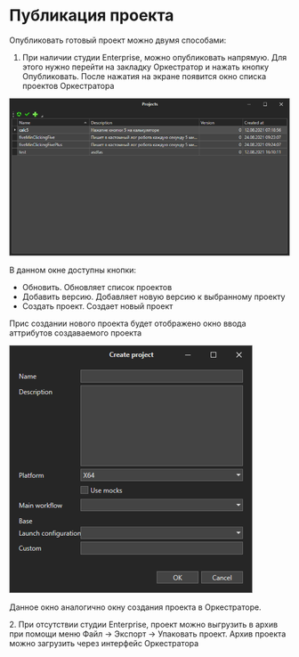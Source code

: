 # Публикация проекта

Опубликовать готовый проект можно двумя способами:

1. При наличии студии Enterprise, можно опубликовать напрямую. Для этого нужно перейти на закладку Оркестратор и нажать кнопку Опубликовать. После нажатия на экране появится окно списка проектов Оркестратора&#x20;

![](<../../.gitbook/assets/image (79).png>)

В данном окне доступны кнопки:

* Обновить. Обновляет список проектов
* Добавить версию. Добавляет новую версию к выбранному проекту
* Создать проект. Создает новый проект

Прис создании нового проекта будет отображено окно ввода аттрибутов создаваемого проекта

![](<../../.gitbook/assets/image (236).png>)

Данное окно аналогично окну создания проекта в Оркестраторе.

2\.  При отсутствии студии Enterprise, проект можно выгрузить в архив при помощи меню Файл -> Экспорт -> Упаковать проект. Архив проекта можно загрузить через интерфейс Оркестратора
